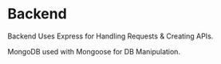 # Backend

Backend Uses Express for Handling Requests & Creating APIs.

MongoDB used with Mongoose for DB Manipulation.
